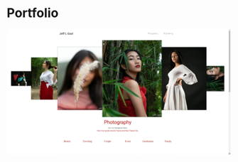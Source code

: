 # Portfolio
![alt text](https://github.com/jefflgaol/Photography-Engineering-Portfolio/blob/master/result.png)